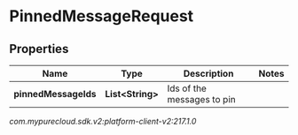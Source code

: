 # PinnedMessageRequest


## Properties

| Name | Type | Description | Notes |
| ------------ | ------------- | ------------- | ------------- |
| **pinnedMessageIds** | **List&lt;String&gt;** | Ids of the messages to pin |  |




_com.mypurecloud.sdk.v2:platform-client-v2:217.1.0_
